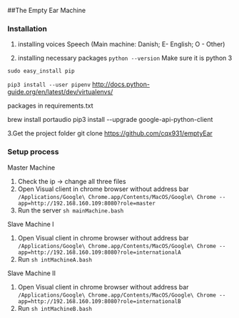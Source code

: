 ##The Empty Ear Machine


### Installation
1. installing voices
Speech
(Main machine: Danish; E- English; O - Other)

2. installing necessary packages
`python --version`
Make sure it is python 3

`sudo easy_install pip`

`pip3 install --user pipenv`
http://docs.python-guide.org/en/latest/dev/virtualenvs/

packages in requirements.txt

brew install portaudio
pip3 install --upgrade google-api-python-client

3.Get the project folder
git clone https://github.com/cqx931/emptyEar

### Setup process
Master Machine
1. Check the ip -> change all three files
1. Open Visual client in chrome browser without address bar `/Applications/Google\ Chrome.app/Contents/MacOS/Google\ Chrome --app=http://192.168.160.109:8080?role=master`
1. Run the server `sh mainMachine.bash`

Slave Machine I
1. Open Visual client in chrome browser without address bar `/Applications/Google\ Chrome.app/Contents/MacOS/Google\ Chrome --app=http://192.168.160.109:8080?role=internationalA`
1. Run `sh intMachineA.bash` 

Slave Machine II
1. Open Visual client in chrome browser without address bar `/Applications/Google\ Chrome.app/Contents/MacOS/Google\ Chrome --app=http://192.168.160.109:8080?role=internationalB`
1. Run `sh intMachineB.bash` 